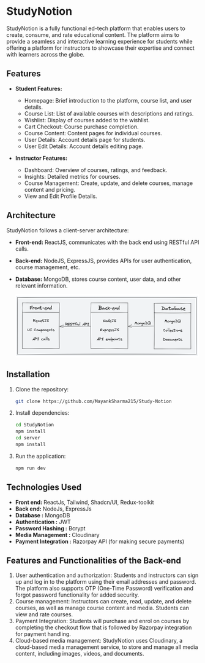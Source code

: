 # StudyNotion

StudyNotion is a fully functional ed-tech platform that enables users to create, consume, and rate educational content. The platform aims to provide a seamless and interactive learning experience for students while offering a platform for instructors to showcase their expertise and connect with learners across the globe.

## Features

- **Student Features:**

  - Homepage: Brief introduction to the platform, course list, and user details.
  - Course List: List of available courses with descriptions and ratings.
  - Wishlist: Display of courses added to the wishlist.
  - Cart Checkout: Course purchase completion.
  - Course Content: Content pages for individual courses.
  - User Details: Account details page for students.
  - User Edit Details: Account details editing page.

- **Instructor Features:**

  - Dashboard: Overview of courses, ratings, and feedback.
  - Insights: Detailed metrics for courses.
  - Course Management: Create, update, and delete courses, manage content and pricing.
  - View and Edit Profile Details.

## Architecture

StudyNotion follows a client-server architecture:

- **Front-end:** ReactJS, communicates with the back end using RESTful API calls.
- **Back-end:** NodeJS, ExpressJS, provides APIs for user authentication, course management, etc.
- **Database:** MongoDB, stores course content, user data, and other relevant information.

  ![1707574164930](image/README/1707574164930.png)

## Installation

1. Clone the repository:
   ```sh
   git clone https://github.com/MayankSharma215/Study-Notion
   ```
2. Install dependencies:
   ```sh
   cd StudyNotion
   npm install
   cd server
   npm install
   ```
3. Run the application:
   ```sh
   npm run dev
   ```

## Technologies Used

- **Front end:** ReactJs, Tailwind, Shadcn/UI, Redux-toolkit
- **Back end:** NodeJs, ExpressJs
- **Database :** MongoDB
- **Authentication :** JWT
- **Password Hashing :** Bcrypt
- **Media Management :** Cloudinary
- **Payment Integration :** Razorpay API (for making secure payments)

## **Features and Functionalities of the Back-end**

1. User authentication and authorization: Students and instructors can sign up and log in to the platform using their email addresses and password. The platform also supports OTP (One-Time Password) verification and forgot password functionality for added security.
2. Course management: Instructors can create, read, update, and delete courses, as well as manage course content and media. Students can view and rate courses.
3. Payment Integration: Students will purchase and enrol on courses by completing the checkout flow that is followed by Razorpay integration for payment handling.
4. Cloud-based media management: StudyNotion uses Cloudinary, a cloud-based media management service, to store and manage all media content, including images, videos, and documents.
